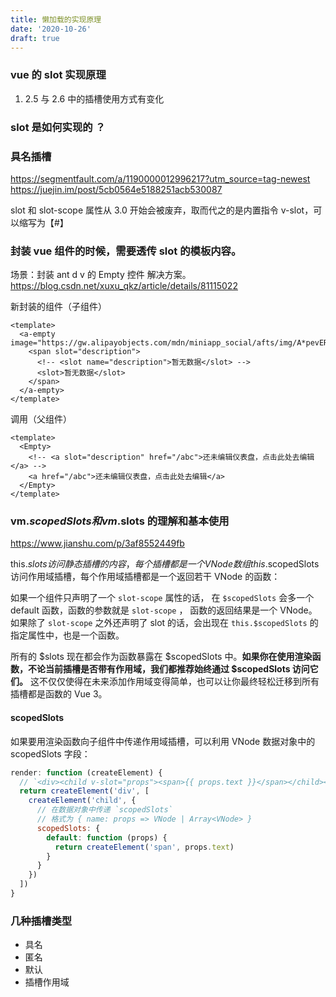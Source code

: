 ```yaml
---
title: 懒加载的实现原理
date: '2020-10-26'
draft: true
---
```


### vue 的 slot 实现原理

1.  2.5 与 2.6 中的插槽使用方式有变化

### slot 是如何实现的 ？

### 具名插槽

https://segmentfault.com/a/1190000012996217?utm_source=tag-newest
https://juejin.im/post/5cb0564e5188251acb530087

slot 和 slot-scope 属性从 3.0 开始会被废弃，取而代之的是内置指令 v-slot，可以缩写为【#】

### 封装 vue 组件的时候，需要透传 slot 的模板内容。

场景：封装 ant d v 的 Empty 控件
解决方案。https://blog.csdn.net/xuxu_qkz/article/details/81115022

新封装的组件（子组件）

```vue
<template>
  <a-empty image="https://gw.alipayobjects.com/mdn/miniapp_social/afts/img/A*pevERLJC9v0AAAAAAAAAAABjAQAAAQ/original">
    <span slot="description">
      <!-- <slot name="description">暂无数据</slot> -->
      <slot>暂无数据</slot>
    </span>
  </a-empty>
</template>
```

调用（父组件）

```vue
<template>
  <Empty>
    <!-- <a slot="description" href="/abc">还未编辑仪表盘，点击此处去编辑</a> -->
    <a href="/abc">还未编辑仪表盘，点击此处去编辑</a>
  </Empty>
</template>
```

### vm.$scopedSlots和vm.$slots 的理解和基本使用

https://www.jianshu.com/p/3af8552449fb

this.$slots 访问静态插槽的内容，每个插槽都是一个 VNode 数组
this.$scopedSlots 访问作用域插槽，每个作用域插槽都是一个返回若干 VNode 的函数：

如果一个组件只声明了一个 `slot-scope` 属性的话， 在 `$scopedSlots` 会多一个 default 函数，函数的参数就是 `slot-scope` ， 函数的返回结果是一个 VNode。 如果除了 `slot-scope` 之外还声明了 slot 的话，会出现在 `this.$scopedSlots` 的 指定属性中，也是一个函数。

所有的 $slots 现在都会作为函数暴露在 $scopedSlots 中。**如果你在使用渲染函数，不论当前插槽是否带有作用域，我们都推荐始终通过 \$scopedSlots 访问它们。** 这不仅仅使得在未来添加作用域变得简单，也可以让你最终轻松迁移到所有插槽都是函数的 Vue 3。

#### scopedSlots

如果要用渲染函数向子组件中传递作用域插槽，可以利用 VNode 数据对象中的 scopedSlots 字段：

```js
render: function (createElement) {
  // `<div><child v-slot="props"><span>{{ props.text }}</span></child></div>`
  return createElement('div', [
    createElement('child', {
      // 在数据对象中传递 `scopedSlots`
      // 格式为 { name: props => VNode | Array<VNode> }
      scopedSlots: {
        default: function (props) {
          return createElement('span', props.text)
        }
      }
    })
  ])
}
```

### 几种插槽类型

- 具名
- 匿名
- 默认
- 插槽作用域
